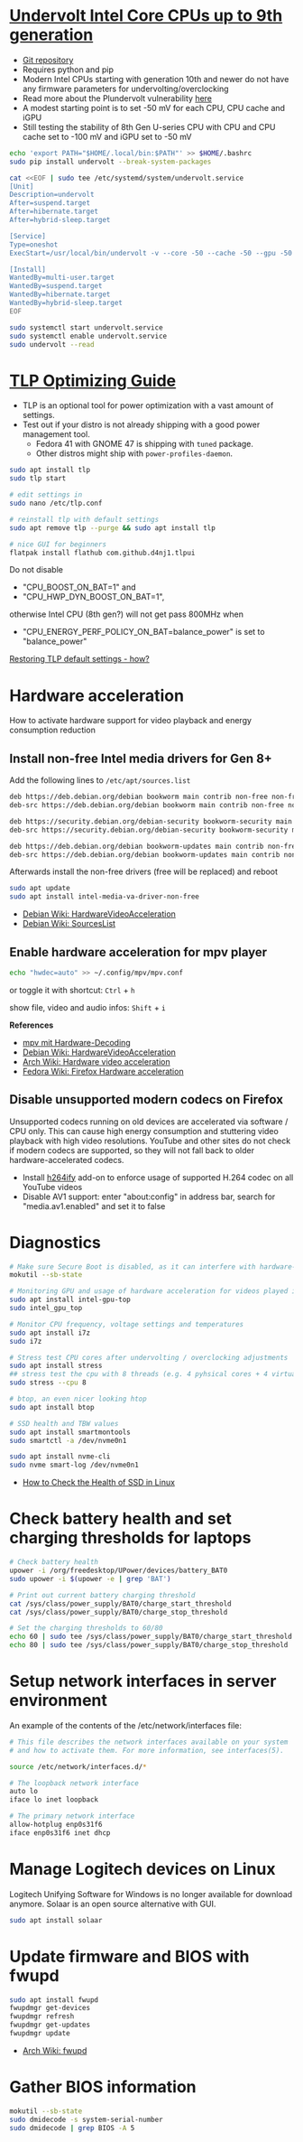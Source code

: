 # [Undervolt Intel Core CPUs up to 9th generation](https://cryptosingh1337.medium.com/how-to-under-volt-intel-i-series-cpu-in-ubuntu-abc9283f4760)
- [Git repository](https://github.com/georgewhewell/undervolt)
- Requires python and pip
- Modern Intel CPUs starting with generation 10th and newer do not have any firmware parameters for undervolting/overclocking
- Read more about the Plundervolt vulnerability [here](https://plundervolt.com/)
- A modest starting point is to set -50 mV for each CPU, CPU cache and iGPU
- Still testing the stability of 8th Gen U-series CPU with CPU and CPU cache set to -100 mV and iGPU set to -50 mV

```bash
echo 'export PATH="$HOME/.local/bin:$PATH"' >> $HOME/.bashrc
sudo pip install undervolt --break-system-packages

cat <<EOF | sudo tee /etc/systemd/system/undervolt.service
[Unit]
Description=undervolt
After=suspend.target
After=hibernate.target
After=hybrid-sleep.target

[Service]
Type=oneshot
ExecStart=/usr/local/bin/undervolt -v --core -50 --cache -50 --gpu -50

[Install]
WantedBy=multi-user.target
WantedBy=suspend.target
WantedBy=hibernate.target
WantedBy=hybrid-sleep.target
EOF

sudo systemctl start undervolt.service
sudo systemctl enable undervolt.service
sudo undervolt --read
```


# [TLP Optimizing Guide](https://linrunner.de/tlp/support/optimizing.html)

- TLP is an optional tool for power optimization with a vast amount of settings.
- Test out if your distro is not already shipping with a good power management tool.
  - Fedora 41 with GNOME 47 is shipping with `tuned` package.
  - Other distros might ship with `power-profiles-daemon`.

```bash
sudo apt install tlp
sudo tlp start

# edit settings in
sudo nano /etc/tlp.conf

# reinstall tlp with default settings
sudo apt remove tlp --purge && sudo apt install tlp

# nice GUI for beginners
flatpak install flathub com.github.d4nj1.tlpui
```
Do not disable 
- "CPU_BOOST_ON_BAT=1" and
- "CPU_HWP_DYN_BOOST_ON_BAT=1",

otherwise Intel CPU (8th gen?) will not get pass 800MHz when 
- "CPU_ENERGY_PERF_POLICY_ON_BAT=balance_power" is set to "balance_power"

[Restoring TLP default settings - how?](https://www.reddit.com/r/linux4noobs/comments/yv1yim/restoring_tlp_default_settings_how/)

# Hardware acceleration
How to activate hardware support for video playback and energy consumption reduction

## Install non-free Intel media drivers for Gen 8+
Add the following lines to `/etc/apt/sources.list`
```bash
deb https://deb.debian.org/debian bookworm main contrib non-free non-free-firmware
deb-src https://deb.debian.org/debian bookworm main contrib non-free non-free-firmware

deb https://security.debian.org/debian-security bookworm-security main contrib non-free non-free-firmware
deb-src https://security.debian.org/debian-security bookworm-security main contrib non-free non-free-firmware

deb https://deb.debian.org/debian bookworm-updates main contrib non-free non-free-firmware
deb-src https://deb.debian.org/debian bookworm-updates main contrib non-free non-free-firmware
```

Afterwards install the non-free drivers (free will be replaced) and reboot
```bash
sudo apt update
sudo apt install intel-media-va-driver-non-free
```
- [Debian Wiki: HardwareVideoAcceleration](https://wiki.debian.org/HardwareVideoAcceleration#VA-API)
- [Debian Wiki: SourcesList](https://wiki.debian.org/SourcesList#Example_sources.list)

## Enable hardware acceleration for mpv player
```bash
echo "hwdec=auto" >> ~/.config/mpv/mpv.conf
```
or toggle it with shortcut: `Ctrl` + `h`

show file, video and audio infos: `Shift` + `i`

**References**
- [mpv mit Hardware-Decoding](https://natenom.de/2023/07/mpv-mit-hardware-decoding/)
- [Debian Wiki: HardwareVideoAcceleration](https://wiki.debian.org/HardwareVideoAcceleration)
- [Arch Wiki: Hardware video acceleration](https://wiki.archlinux.org/title/Hardware_video_acceleration)
- [Fedora Wiki: Firefox Hardware acceleration](https://fedoraproject.org/wiki/Firefox_Hardware_acceleration)

## Disable unsupported modern codecs on Firefox
Unsupported codecs running on old devices are accelerated via software / CPU only.
This can cause high energy consumption and stuttering video playback with high video resolutions.
YouTube and other sites do not check if modern codecs are supported, so they will not fall back to older hardware-accelerated codecs.

- Install [h264ify](https://addons.mozilla.org/de/firefox/addon/h264ify/) add-on to enforce usage of supported H.264 codec on all YouTube videos
- Disable AV1 support: enter "about:config" in address bar, search for "media.av1.enabled" and set it to false

# Diagnostics

```bash
# Make sure Secure Boot is disabled, as it can interfere with hardware-related settings
mokutil --sb-state

# Monitoring GPU and usage of hardware acceleration for videos played in Firefox etc
sudo apt install intel-gpu-top
sudo intel_gpu_top

# Monitor CPU frequency, voltage settings and temperatures
sudo apt install i7z
sudo i7z

# Stress test CPU cores after undervolting / overclocking adjustments
sudo apt install stress
## stress test the cpu with 8 threads (e.g. 4 pyhsical cores + 4 virtual cores)
sudo stress --cpu 8

# btop, an even nicer looking htop
sudo apt install btop

# SSD health and TBW values
sudo apt install smartmontools
sudo smartctl -a /dev/nvme0n1

sudo apt install nvme-cli
sudo nvme smart-log /dev/nvme0n1
```

- [How to Check the Health of SSD in Linux](https://www.baeldung.com/linux/ssd-verify-health)

# Check battery health and set charging thresholds for laptops

```bash
# Check battery health
upower -i /org/freedesktop/UPower/devices/battery_BAT0
sudo upower -i $(upower -e | grep 'BAT')

# Print out current battery charging threshold
cat /sys/class/power_supply/BAT0/charge_start_threshold
cat /sys/class/power_supply/BAT0/charge_stop_threshold

# Set the charging thresholds to 60/80
echo 60 | sudo tee /sys/class/power_supply/BAT0/charge_start_threshold
echo 80 | sudo tee /sys/class/power_supply/BAT0/charge_stop_threshold
```

# Setup network interfaces in server environment
An example of the contents of the /etc/network/interfaces file:
```bash
# This file describes the network interfaces available on your system
# and how to activate them. For more information, see interfaces(5).

source /etc/network/interfaces.d/*

# The loopback network interface
auto lo
iface lo inet loopback

# The primary network interface
allow-hotplug enp0s31f6
iface enp0s31f6 inet dhcp
```

# Manage Logitech devices on Linux

Logitech Unifying Software for Windows is no longer available for download anymore.
Solaar is an open source alternative with GUI.

```bash
sudo apt install solaar
```

# Update firmware and BIOS with fwupd

```bash
sudo apt install fwupd
fwupdmgr get-devices
fwupdmgr refresh
fwupdmgr get-updates
fwupdmgr update
```

- [Arch Wiki: fwupd](https://wiki.archlinux.org/title/Fwupd)

# Gather BIOS information

```bash
mokutil --sb-state
sudo dmidecode -s system-serial-number
sudo dmidecode | grep BIOS -A 5
```
